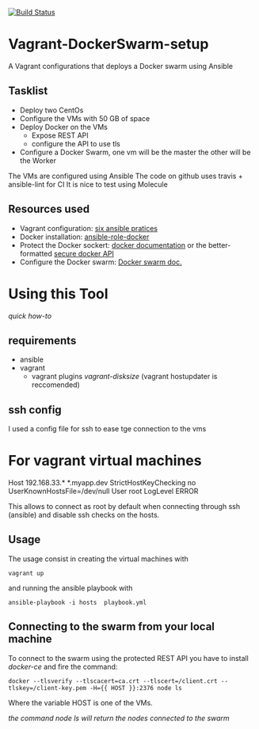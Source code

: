 [![Build Status](https://travis-ci.com/emanuele232/Vagrant-DockerSwarm-setup.svg?branch=main)](https://travis-ci.com/emanuele232/Vagrant-DockerSwarm-setup)

# Vagrant-DockerSwarm-setup
A Vagrant configurations that deploys a Docker swarm using Ansible

## Tasklist

- Deploy two CentOs
- Configure the VMs with 50 GB of space
- Deploy Docker on the VMs
  - Expose REST API 
  - configure the API to use tls
- Configure a Docker Swarm, one vm will be the master the other will be the Worker

The VMs are configured using Ansible
The code on github uses travis + ansible-lint for CI
It is nice to test using Molecule

## Resources used

- Vagrant configuration: [six ansible pratices](https://max.engineer/six-ansible-practices)
- Docker installation: [ansible-role-docker](https://github.com/geerlingguy/ansible-role-docker)
- Protect the Docker sockert: [docker documentation](https://docs.docker.com/engine/security/https/) or the better-formatted [secure docker API](https://blog.eduonix.com/software-development/learn-secure-docker-api-using-ssltls/)
- Configure the Docker swarm: [Docker swarm doc.](https://docs.docker.com/engine/swarm/) 

# Using this Tool
*quick how-to*
## requirements
- ansible
- vagrant 
  - vagrant plugins *vagrant-disksize* (vagrant hostupdater is reccomended)

## ssh config
I used a config file for ssh to ease tge connection to the vms

  # For vagrant virtual machines
  Host 192.168.33.* *.myapp.dev
  StrictHostKeyChecking no
  UserKnownHostsFile=/dev/null
  User root
  LogLevel ERROR

This allows to connect as root by default when connecting through ssh (ansible) and disable ssh checks on the hosts.



## Usage
The usage consist in creating the virtual machines with

    vagrant up

and running the ansible playbook with

    ansible-playbook -i hosts  playbook.yml 

## Connecting to the swarm from your local machine
To connect to the swarm using the protected REST API you have to install *docker-ce* and fire the command:

    docker --tlsverify --tlscacert=ca.crt --tlscert=/client.crt --tlskey=/client-key.pem -H={{ HOST }}:2376 node ls

Where the variable HOST is one of the VMs.

*the command node ls will return the nodes connected to the swarm*



